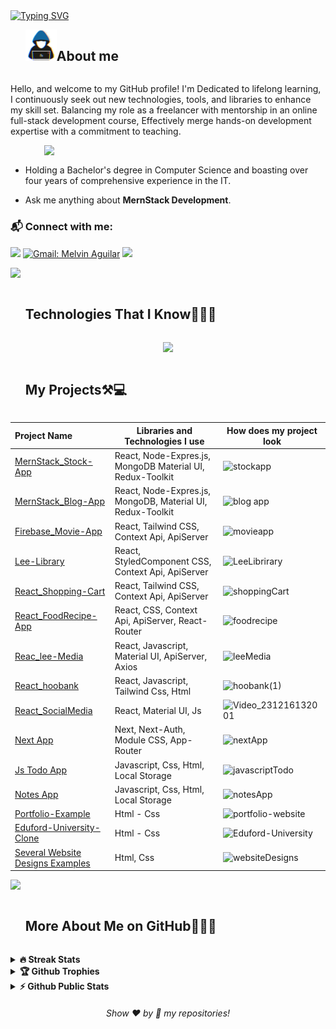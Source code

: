 
<a href="https://git.io/typing-svg">
<img src="https://readme-typing-svg.demolab.com?font=comic+sense&weight=600&size=23&pause=1000&color=1E88E5&vCenter=true&width=800&height=60&lines=Hi,+I+am+Ali;%F0%9F%91%A8%F0%9F%8F%BB%E2%80%8D%F0%9F%92%BB+A+Full+Stack+Developer.;%F0%9F%8E%93+Graduated+from+Software+Engineering.;%F0%9F%92%99+Love+to+learn+new+stuffs." alt="Typing SVG" />
</a>

<!--h2 without bottom border-->
<div id="user-content-toc">
  <ul align="left">
    <summary> <img src = "./assets/img/about_me.gif" width = 50px ><h2 style="display: inline-block">About me</h2></summary>
  </ul>
</div>


<p>  Hello, and welcome to my GitHub profile! I'm Dedicated to lifelong learning, I continuously seek out new technologies, tools, and libraries to enhance my skill set. Balancing my role as a freelancer with mentorship in an online full-stack development course, Effectively merge hands-on development expertise with a commitment to teaching. </p>

 <picture> <img src="https://www.aalpha.net/wp-content/uploads/2020/12/full-stack-development.gif" align="right"  width = 450px /> </picture> <br>

- Holding a Bachelor's degree in Computer Science and boasting over four years of comprehensive experience in the IT. 

- Ask me anything about **MernStack Development**.

### 📬 Connect with me: 
[![](https://img.shields.io/badge/linkedin-%230077B5.svg?&style=for-the-badge&logo=linkedin&logoColor=white)](https://www.linkedin.com/in/ali-durul-851511151/)
[![Gmail: Melvin Aguilar](https://img.shields.io/badge/-gmail-red?style=for-the-badge&logo=Gmail&logoColor=white&link=mailto:alidrl26@gmail.com)](mailto:alidrl26@gmail.com)
![](https://komarev.com/ghpvc/?username=AliDurul&color=blue&style=for-the-badge)

<img src="https://user-images.githubusercontent.com/73097560/115834477-dbab4500-a447-11eb-908a-139a6edaec5c.gif" >
<div id="user-content-toc">
  <ul>
    <summary><h2 style="display: inline-block">Technologies That I Know👨🏻‍💻</h2></summary>
  </ul>
</div>
<!--tech stack icons-->
<p align="center">
  <a href="https://skillicons.dev">
    <img src="https://skillicons.dev/icons?i=html,css,js,ts,react,redux,bootstrap,materialui,tailwind,sass,styledcomponents,py,c,java,linux,mysql,postman,github,vercel,vite,git,vscode,figma&perline=15" />
  </a>
</p>

<div id="user-content-toc">
  <ul>
    <summary><h2 style="display: inline-block">My Projects⚒💻</h2></summary>
  </ul>
</div>

  Project Name       |Libraries and Technologies I use     |How does my project look   
:-------------------------|-------------------------|-------------------------
[MernStack_Stock-App](https://mern-stack-stock-app.vercel.app/)| React, Node-Expres.js, MongoDB Material UI, Redux-Toolkit | ![stockapp](https://github.com/AliDurul/FullStack-Stock-App/assets/80897590/26627259-cb60-47d9-bd50-8c64f7877254)
[MernStack_Blog-App](https://mernstack-blogapplication.vercel.app/)| React, Node-Expres.js, MongoDB, Material UI, Redux-Toolkit | ![blog app](https://github.com/AliDurul/MernStack_Blog-App/assets/80897590/1d78fdb1-5326-4237-b630-097889dbc09a)
[Firebase_Movie-App](https://firebase-movie-app-two.vercel.app)| React, Tailwind CSS, Context Api, ApiServer | ![movieapp](https://github.com/AliDurul/Firebase-Movie-App/assets/80897590/89c7bdcd-c9f4-4c47-bbd3-f918e1a09de5)
[Lee-Library](https://tailwind-shopping-cartt.vercel.app)| React, StyledComponent CSS, Context Api, ApiServer | ![LeeLibrirary](https://github.com/AliDurul/Lee-Library/assets/80897590/76766085-6395-4bbd-a285-6acbaab5bedc)
[React_Shopping-Cart](https://tailwind-shopping-cartt.vercel.app)| React, Tailwind CSS, Context Api, ApiServer | ![shoppingCart](https://github.com/AliDurul/Shopping-Cart/assets/80897590/d492d45f-b971-4a68-817e-a9d18a53cdbb)
[React_FoodRecipe-App](https://food-recipe-app-mu.vercel.app) | React, CSS, Context Api, ApiServer, React-Router | ![foodrecipe](https://github.com/AliDurul/Food-Recipe-App/assets/80897590/ce752921-a133-468f-a928-d1bc6e3eaa46)
[Reac_lee-Media](https://react-leemedia.vercel.app/) | React, Javascript, Material UI, ApiServer, Axios | ![leeMedia](https://github.com/AliDurul/React_Lee-Media/assets/80897590/ae3fa317-2f15-4494-8a8e-ccbdd662add0)
[React_hoobank](https://lee-react-hoobank.vercel.app/) | React, Javascript, Tailwind Css, Html | ![hoobank(1)](https://github.com/AliDurul/React_HooBank/assets/80897590/f6b32f14-d9b9-4e98-83fa-887ec0063d61)
[React_SocialMedia](https://lee-react-socialmedia.vercel.app/) | React, Material UI, Js | ![Video_231216132001](https://github.com/AliDurul/React_SocialMedia/assets/80897590/d793c394-f4c8-4f63-9fc6-489173796d4f)
[Next App](https://next-fullstack-app-umber.vercel.app/) | Next, Next-Auth, Module CSS, App-Router | ![nextApp](https://github.com/AliDurul/MernStack_Blog-App/assets/80897590/bd2dc496-e806-4243-b82c-0582e57f9759)
[Js Todo App](https://javascript-todo-app-seven.vercel.app)|Javascript, Css, Html, Local Storage| ![javascriptTodo](https://github.com/AliDurul/Javascript-Todo-App/assets/80897590/6808c253-75fd-4bb6-b98a-46256930a4d4)
[Notes App](https://notes-app-mu.vercel.app)|Javascript, Css, Html, Local Storage| ![notesApp](https://github.com/AliDurul/Notes-App/assets/80897590/7b5b7515-e6e9-47c8-b62d-afd82d885f35)
[Portfolio-Example](https://portfolio-example-iota.vercel.app/)| Html - Css  | ![portfolio-website](https://github.com/AliDurul/Portfolio-Example/assets/80897590/cddbe6ea-89cf-419e-8535-2b81ce55ecbe)
[Eduford-University-Clone](https://eduford-universtiy-clone.vercel.app)| Html - Css | ![Eduford-University](https://github.com/AliDurul/Eduford-Universtiy-Clone/assets/80897590/54167453-7432-4e25-baf0-eaa5c66728d0)
[Several Website Designs Examples](https://github.com/AliDurul/Website-Page-Designs)| Html, Css| ![websiteDesigns](https://github.com/AliDurul/Website-Page-Designs/assets/80897590/19048f71-fe84-4132-bd2a-e9a2c5582854)
 




<img src="https://user-images.githubusercontent.com/73097560/115834477-dbab4500-a447-11eb-908a-139a6edaec5c.gif" >



<div id="user-content-toc">
  <ul>
    <summary><h2 style="display: inline-block"> More About Me on GitHub👨🏻‍💻</h2></summary>
  </ul>
</div>


<details>
<summary><b>🔥 Streak Stats</b></summary>
<br>
  
[![GitHub Streak](http://github-readme-streak-stats.herokuapp.com?user=AliDurul&theme=transparent&border_radius=4.4&exclude_days=Sun&card_width=390)](https://git.io/streak-stats)
</details>

<details>
<summary><b>🏆 Github Trophies</b></summary>
<br>
<img align="center" src="https://github-profile-trophy.vercel.app/?username=AliDurul&theme=discord" alt="MelvinAguilar" />
</details>

<details>
<summary><b>⚡ Github Public Stats</b></summary>
<br>
<img src="https://github-readme-stats.vercel.app/api?username=AliDurul&show_icons=true&theme=radical&count_private=true" alt="AliDurul" width="420"/>&nbsp;<img src="https://github-readme-stats.vercel.app/api/top-langs/?username=AliDurul&layout=compact&theme=radical" alt="AliDurul" height="165">
</details>
  
  
<h6 align="center">Show ❤️ by 🌟 my repositories!</h6>
